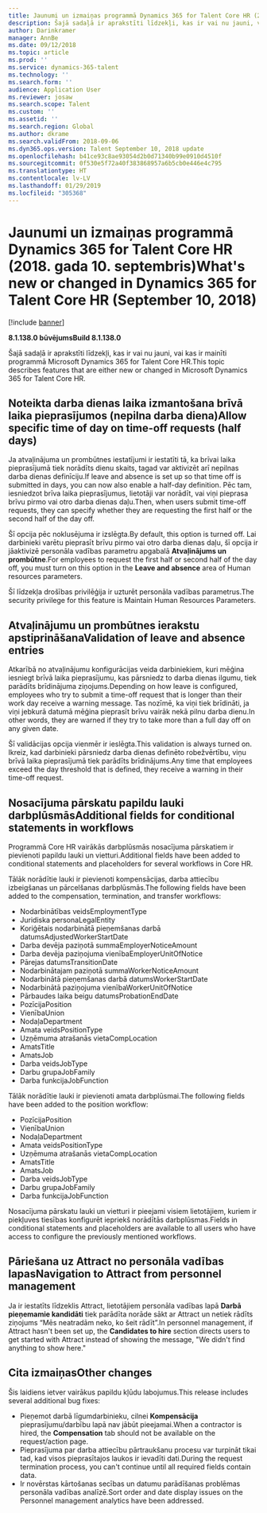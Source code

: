 ```yaml
---
title: Jaunumi un izmaiņas programmā Dynamics 365 for Talent Core HR (2018. gada 10. septembris)
description: Šajā sadaļā ir aprakstīti līdzekļi, kas ir vai nu jauni, vai kas ir mainīti programmā Microsoft Dynamics 365 for Talent Core HR.
author: Darinkramer
manager: AnnBe
ms.date: 09/12/2018
ms.topic: article
ms.prod: ''
ms.service: dynamics-365-talent
ms.technology: ''
ms.search.form: ''
audience: Application User
ms.reviewer: josaw
ms.search.scope: Talent
ms.custom: ''
ms.assetid: ''
ms.search.region: Global
ms.author: dkrame
ms.search.validFrom: 2018-09-06
ms.dyn365.ops.version: Talent September 10, 2018 update
ms.openlocfilehash: b41ce93c8ae93054d2b0d71340b99e0910d4510f
ms.sourcegitcommit: 0f530e5f72a40f383868957a6b5cb0e446e4c795
ms.translationtype: HT
ms.contentlocale: lv-LV
ms.lasthandoff: 01/29/2019
ms.locfileid: "305368"
---
```

# <a name="whats-new-or-changed-in-dynamics-365-for-talent-core-hr-september-10-2018"></a><span data-ttu-id="33e74-103">Jaunumi un izmaiņas programmā Dynamics 365 for Talent Core HR (2018. gada 10. septembris)</span><span class="sxs-lookup"><span data-stu-id="33e74-103">What's new or changed in Dynamics 365 for Talent Core HR (September 10, 2018)</span></span>

[!include [banner](includes/banner.md)]

<span data-ttu-id="33e74-104">**8.1.138.0 būvējums**</span><span class="sxs-lookup"><span data-stu-id="33e74-104">**Build 8.1.138.0**</span></span>

<span data-ttu-id="33e74-105">Šajā sadaļā ir aprakstīti līdzekļi, kas ir vai nu jauni, vai kas ir mainīti programmā Microsoft Dynamics 365 for Talent Core HR.</span><span class="sxs-lookup"><span data-stu-id="33e74-105">This topic describes features that are either new or changed in Microsoft Dynamics 365 for Talent Core HR.</span></span>

## <a name="allow-specific-time-of-day-on-time-off-requests-half-days"></a><span data-ttu-id="33e74-106">Noteikta darba dienas laika izmantošana brīvā laika pieprasījumos (nepilna darba diena)</span><span class="sxs-lookup"><span data-stu-id="33e74-106">Allow specific time of day on time-off requests (half days)</span></span>

<span data-ttu-id="33e74-107">Ja atvaļinājuma un prombūtnes iestatījumi ir iestatīti tā, ka brīvai laika pieprasījumā tiek norādīts dienu skaits, tagad var aktivizēt arī nepilnas darba dienas definīciju.</span><span class="sxs-lookup"><span data-stu-id="33e74-107">If leave and absence is set up so that time off is submitted in days, you can now also enable a half-day definition.</span></span> <span data-ttu-id="33e74-108">Pēc tam, iesniedzot brīva laika pieprasījumus, lietotāji var norādīt, vai viņi pieprasa brīvu pirmo vai otro darba dienas daļu.</span><span class="sxs-lookup"><span data-stu-id="33e74-108">Then, when users submit time-off requests, they can specify whether they are requesting the first half or the second half of the day off.</span></span>

<span data-ttu-id="33e74-109">Šī opcija pēc noklusējuma ir izslēgta.</span><span class="sxs-lookup"><span data-stu-id="33e74-109">By default, this option is turned off.</span></span> <span data-ttu-id="33e74-110">Lai darbinieki varētu pieprasīt brīvu pirmo vai otro darba dienas daļu, šī opcija ir jāaktivizē personāla vadības parametru apgabalā **Atvaļinājums un prombūtne**.</span><span class="sxs-lookup"><span data-stu-id="33e74-110">For employees to request the first half or second half of the day off, you must turn on this option in the **Leave and absence** area of Human resources parameters.</span></span>

<span data-ttu-id="33e74-111">Šī līdzekļa drošības privilēģija ir uzturēt personāla vadības parametrus.</span><span class="sxs-lookup"><span data-stu-id="33e74-111">The security privilege for this feature is Maintain Human Resources Parameters.</span></span>

## <a name="validation-of-leave-and-absence-entries"></a><span data-ttu-id="33e74-112">Atvaļinājumu un prombūtnes ierakstu apstiprināšana</span><span class="sxs-lookup"><span data-stu-id="33e74-112">Validation of leave and absence entries</span></span>

<span data-ttu-id="33e74-113">Atkarībā no atvaļinājumu konfigurācijas veida darbiniekiem, kuri mēģina iesniegt brīvā laika pieprasījumu, kas pārsniedz to darba dienas ilgumu, tiek parādīts brīdinājuma ziņojums.</span><span class="sxs-lookup"><span data-stu-id="33e74-113">Depending on how leave is configured, employees who try to submit a time-off request that is longer than their work day receive a warning message.</span></span> <span data-ttu-id="33e74-114">Tas nozīmē, ka viņi tiek brīdināti, ja viņi jebkurā datumā mēģina pieprasīt brīvu vairāk nekā pilnu darba dienu.</span><span class="sxs-lookup"><span data-stu-id="33e74-114">In other words, they are warned if they try to take more than a full day off on any given date.</span></span>

<span data-ttu-id="33e74-115">Šī validācijas opcija vienmēr ir ieslēgta.</span><span class="sxs-lookup"><span data-stu-id="33e74-115">This validation is always turned on.</span></span> <span data-ttu-id="33e74-116">Ikreiz, kad darbinieki pārsniedz darba dienas definēto robežvērtību, viņu brīvā laika pieprasījumā tiek parādīts brīdinājums.</span><span class="sxs-lookup"><span data-stu-id="33e74-116">Any time that employees exceed the day threshold that is defined, they receive a warning in their time-off request.</span></span>

## <a name="additional-fields-for-conditional-statements-in-workflows"></a><span data-ttu-id="33e74-117">Nosacījuma pārskatu papildu lauki darbplūsmās</span><span class="sxs-lookup"><span data-stu-id="33e74-117">Additional fields for conditional statements in workflows</span></span>

<span data-ttu-id="33e74-118">Programmā Core HR vairākās darbplūsmās nosacījuma pārskatiem ir pievienoti papildu lauki un vietturi.</span><span class="sxs-lookup"><span data-stu-id="33e74-118">Additional fields have been added to conditional statements and placeholders for several workflows in Core HR.</span></span>

<span data-ttu-id="33e74-119">Tālāk norādītie lauki ir pievienoti kompensācijas, darba attiecību izbeigšanas un pārcelšanas darbplūsmās.</span><span class="sxs-lookup"><span data-stu-id="33e74-119">The following fields have been added to the compensation, termination, and transfer workflows:</span></span>

- <span data-ttu-id="33e74-120">Nodarbinātības veids</span><span class="sxs-lookup"><span data-stu-id="33e74-120">EmploymentType</span></span>
- <span data-ttu-id="33e74-121">Juridiska persona</span><span class="sxs-lookup"><span data-stu-id="33e74-121">LegalEntity</span></span>
- <span data-ttu-id="33e74-122">Koriģētais nodarbinātā pieņemšanas darbā datums</span><span class="sxs-lookup"><span data-stu-id="33e74-122">AdjustedWorkerStartDate</span></span>
- <span data-ttu-id="33e74-123">Darba devēja paziņotā summa</span><span class="sxs-lookup"><span data-stu-id="33e74-123">EmployerNoticeAmount</span></span>
- <span data-ttu-id="33e74-124">Darba devēja paziņojuma vienība</span><span class="sxs-lookup"><span data-stu-id="33e74-124">EmployerUnitOfNotice</span></span>
- <span data-ttu-id="33e74-125">Pārejas datums</span><span class="sxs-lookup"><span data-stu-id="33e74-125">TransitionDate</span></span>
- <span data-ttu-id="33e74-126">Nodarbinātajam paziņotā summa</span><span class="sxs-lookup"><span data-stu-id="33e74-126">WorkerNoticeAmount</span></span>
- <span data-ttu-id="33e74-127">Nodarbinātā pieņemšanas darbā datums</span><span class="sxs-lookup"><span data-stu-id="33e74-127">WorkerStartDate</span></span>
- <span data-ttu-id="33e74-128">Nodarbinātā paziņojuma vienība</span><span class="sxs-lookup"><span data-stu-id="33e74-128">WorkerUnitOfNotice</span></span>
- <span data-ttu-id="33e74-129">Pārbaudes laika beigu datums</span><span class="sxs-lookup"><span data-stu-id="33e74-129">ProbationEndDate</span></span>
- <span data-ttu-id="33e74-130">Pozīcija</span><span class="sxs-lookup"><span data-stu-id="33e74-130">Position</span></span>
- <span data-ttu-id="33e74-131">Vienība</span><span class="sxs-lookup"><span data-stu-id="33e74-131">Union</span></span>
- <span data-ttu-id="33e74-132">Nodaļa</span><span class="sxs-lookup"><span data-stu-id="33e74-132">Department</span></span>
- <span data-ttu-id="33e74-133">Amata veids</span><span class="sxs-lookup"><span data-stu-id="33e74-133">PositionType</span></span>
- <span data-ttu-id="33e74-134">Uzņēmuma atrašanās vieta</span><span class="sxs-lookup"><span data-stu-id="33e74-134">CompLocation</span></span>
- <span data-ttu-id="33e74-135">Amats</span><span class="sxs-lookup"><span data-stu-id="33e74-135">Title</span></span>
- <span data-ttu-id="33e74-136">Amats</span><span class="sxs-lookup"><span data-stu-id="33e74-136">Job</span></span>
- <span data-ttu-id="33e74-137">Darba veids</span><span class="sxs-lookup"><span data-stu-id="33e74-137">JobType</span></span>
- <span data-ttu-id="33e74-138">Darbu grupa</span><span class="sxs-lookup"><span data-stu-id="33e74-138">JobFamily</span></span>
- <span data-ttu-id="33e74-139">Darba funkcija</span><span class="sxs-lookup"><span data-stu-id="33e74-139">JobFunction</span></span>

<span data-ttu-id="33e74-140">Tālāk norādītie lauki ir pievienoti amata darbplūsmai.</span><span class="sxs-lookup"><span data-stu-id="33e74-140">The following fields have been added to the position workflow:</span></span>

- <span data-ttu-id="33e74-141">Pozīcija</span><span class="sxs-lookup"><span data-stu-id="33e74-141">Position</span></span>
- <span data-ttu-id="33e74-142">Vienība</span><span class="sxs-lookup"><span data-stu-id="33e74-142">Union</span></span>
- <span data-ttu-id="33e74-143">Nodaļa</span><span class="sxs-lookup"><span data-stu-id="33e74-143">Department</span></span>
- <span data-ttu-id="33e74-144">Amata veids</span><span class="sxs-lookup"><span data-stu-id="33e74-144">PositionType</span></span>
- <span data-ttu-id="33e74-145">Uzņēmuma atrašanās vieta</span><span class="sxs-lookup"><span data-stu-id="33e74-145">CompLocation</span></span>
- <span data-ttu-id="33e74-146">Amats</span><span class="sxs-lookup"><span data-stu-id="33e74-146">Title</span></span>
- <span data-ttu-id="33e74-147">Amats</span><span class="sxs-lookup"><span data-stu-id="33e74-147">Job</span></span>
- <span data-ttu-id="33e74-148">Darba veids</span><span class="sxs-lookup"><span data-stu-id="33e74-148">JobType</span></span>
- <span data-ttu-id="33e74-149">Darbu grupa</span><span class="sxs-lookup"><span data-stu-id="33e74-149">JobFamily</span></span>
- <span data-ttu-id="33e74-150">Darba funkcija</span><span class="sxs-lookup"><span data-stu-id="33e74-150">JobFunction</span></span>

<span data-ttu-id="33e74-151">Nosacījuma pārskatu lauki un vietturi ir pieejami visiem lietotājiem, kuriem ir piekļuves tiesības konfigurēt iepriekš norādītās darbplūsmas.</span><span class="sxs-lookup"><span data-stu-id="33e74-151">Fields in conditional statements and placeholders are available to all users who have access to configure the previously mentioned workflows.</span></span>

## <a name="navigation-to-attract-from-personnel-management"></a><span data-ttu-id="33e74-152">Pāriešana uz Attract no personāla vadības lapas</span><span class="sxs-lookup"><span data-stu-id="33e74-152">Navigation to Attract from personnel management</span></span>

<span data-ttu-id="33e74-153">Ja ir iestatīts līdzeklis Attract, lietotājiem personāla vadības lapā **Darbā pieņemamie kandidāti** tiek parādīta norāde sākt ar Attract un netiek rādīts ziņojums “Mēs neatradām neko, ko šeit rādīt”.</span><span class="sxs-lookup"><span data-stu-id="33e74-153">In personnel management, if Attract hasn't been set up, the **Candidates to hire** section directs users to get started with Attract instead of showing the message, "We didn't find anything to show here."</span></span>

## <a name="other-changes"></a><span data-ttu-id="33e74-154">Cita izmaiņas</span><span class="sxs-lookup"><span data-stu-id="33e74-154">Other changes</span></span>

<span data-ttu-id="33e74-155">Šis laidiens ietver vairākus papildu kļūdu labojumus.</span><span class="sxs-lookup"><span data-stu-id="33e74-155">This release includes several additional bug fixes:</span></span>

- <span data-ttu-id="33e74-156">Pieņemot darbā līgumdarbinieku, cilnei **Kompensācija** pieprasījumu/darbību lapā nav jābūt pieejamai.</span><span class="sxs-lookup"><span data-stu-id="33e74-156">When a contractor is hired, the **Compensation** tab should not be available on the request/action page.</span></span>
- <span data-ttu-id="33e74-157">Pieprasījuma par darba attiecību pārtraukšanu procesu var turpināt tikai tad, kad visos pieprasītajos laukos ir ievadīti dati.</span><span class="sxs-lookup"><span data-stu-id="33e74-157">During the request termination process, you can't continue until all required fields contain data.</span></span>
- <span data-ttu-id="33e74-158">Ir novērstas kārtošanas secības un datumu parādīšanas problēmas personāla vadības analīzē.</span><span class="sxs-lookup"><span data-stu-id="33e74-158">Sort order and date display issues on the Personnel management analytics have been addressed.</span></span>
